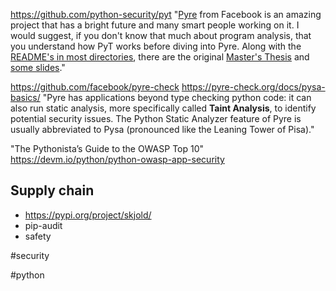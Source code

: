 
https://github.com/python-security/pyt
"[Pyre](https://github.com/facebook/pyre-check) from Facebook is an amazing project that has a bright future and many smart people working on it. I would suggest, if you don't know that much about program analysis, that you understand how PyT works before diving into Pyre. Along with the [README's in most directories](https://github.com/python-security/pyt/tree/master/pyt#how-it-works), there are the original [Master's Thesis](https://projekter.aau.dk/projekter/files/239563289/final.pdf) and [some slides](https://docs.google.com/presentation/d/1JfAykAxR0DcJwwGfHmhrz1RhhKqYsnt5x_GY8CbTp7s)."

https://github.com/facebook/pyre-check
https://pyre-check.org/docs/pysa-basics/ "Pyre has applications beyond type checking python code: it can also run static analysis, more specifically called **Taint Analysis**, to identify potential security issues. The Python Static Analyzer feature of Pyre is usually abbreviated to Pysa (pronounced like the Leaning Tower of Pisa)."

"The Pythonista’s Guide to the OWASP Top 10" https://devm.io/python/python-owasp-app-security

## Supply chain

- https://pypi.org/project/skjold/
- pip-audit
- safety


#security

<!-- Keywords -->
#python
<!-- /Keywords -->
